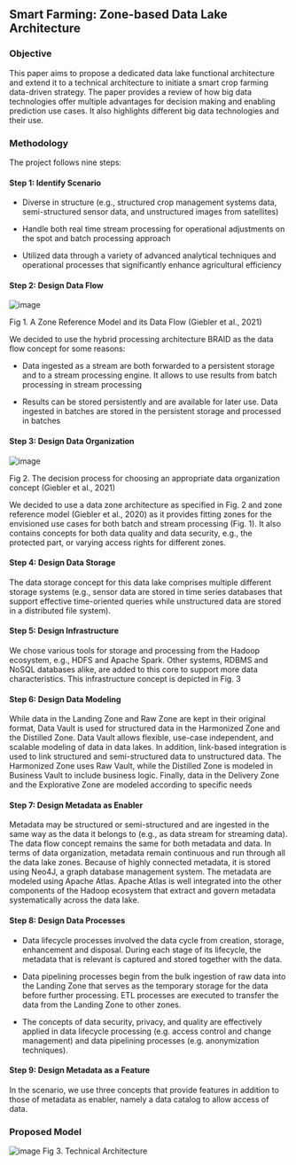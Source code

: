 ## Smart Farming: Zone-based Data Lake Architecture
### Objective
This paper aims to propose a dedicated data lake functional architecture and extend it to a technical
architecture to initiate a smart crop farming data-driven strategy. The paper provides a review of how big data technologies
offer multiple advantages for decision making and enabling prediction use cases. It also highlights
different big data technologies and their use.
### Methodology
The project follows nine steps:
#### Step 1: Identify Scenario

- Diverse in structure (e.g., structured crop management systems data, semi-structured sensor data, and unstructured images from satellites)

- Handle both real time stream processing for operational adjustments on the spot and batch processing approach

- Utilized data through a variety of advanced analytical techniques and operational processes that significantly enhance agricultural efficiency
#### Step 2: Design Data Flow 

![image](https://github.com/toanpm03/Smart-Farming-Zone-Based-Data-Lake-Architecture/assets/131639954/d0a1a717-fd79-4279-9e82-b6fbd3e5e34c)

Fig 1. A Zone Reference Model and its Data Flow (Giebler et al., 2021)

We decided to use the hybrid processing architecture BRAID as the data flow concept for some reasons:

- Data ingested as a stream are both forwarded to a persistent storage and to a stream processing engine. It allows to use results from batch processing in stream processing

- Results can be stored persistently and are available for later use. Data ingested in batches are stored in the persistent storage and processed in batches
#### Step 3: Design Data Organization

![image](https://github.com/toanpm03/Smart-Farming-Zone-Based-Data-Lake-Architecture/assets/131639954/af8fea29-e42e-4094-ad36-aa5bbc1b953e)

Fig 2. The decision process for choosing an appropriate data organization concept (Giebler et al., 2021)

We decided to use a data zone architecture as specified in Fig. 2  and zone reference model (Giebler et al., 2020) as it provides fitting zones for the envisioned use cases for both batch and stream processing (Fig. 1). It also contains concepts for both data quality and data security, e.g., the protected part, or varying access rights for different zones.
#### Step 4: Design Data Storage
The data storage concept for this data lake comprises multiple different storage systems (e.g., sensor data are stored in time series databases that support effective time-oriented queries while unstructured data are stored in a distributed file system).
#### Step 5: Design Infrastructure
We chose various tools for storage and processing from the Hadoop ecosystem, e.g., HDFS and Apache Spark. Other systems, RDBMS and NoSQL databases alike, are added to this core to support more data characteristics. This infrastructure concept is depicted in Fig. 3
#### Step 6: Design Data Modeling
While data in the Landing Zone and Raw Zone are kept in their original format, Data Vault is used for structured data in the Harmonized Zone and the Distilled Zone. Data Vault allows flexible, use-case independent, and scalable modeling of data in data lakes. In addition, link-based integration is used to link structured and semi-structured data to unstructured data. The Harmonized Zone uses Raw Vault, while the Distilled Zone is modeled in Business Vault to include business logic. Finally, data in the Delivery Zone and the Explorative Zone are modeled according to specific needs
#### Step 7: Design Metadata as Enabler
Metadata may be structured or semi-structured and are ingested in the same way as the data it belongs to (e.g., as data stream for streaming data). The data flow concept remains the same for both metadata and data. In terms of data organization, metadata remain continuous and run through all the data lake zones. Because of highly connected metadata, it is stored using Neo4J, a graph database management system. The metadata are modeled using Apache Atlas. Apache Atlas is well integrated into the other components of the Hadoop ecosystem that extract and govern metadata systematically across the data lake.

#### Step 8: Design Data Processes
- Data lifecycle processes involved the data cycle from creation, storage, enhancement and disposal. During each stage of its lifecycle, the metadata that is relevant is captured and stored together with the data. 

- Data pipelining processes begin from the bulk ingestion of raw data into the Landing Zone that serves as the temporary storage for the data before further processing. ETL processes are executed to transfer the data from the Landing Zone to other zones.

- The concepts of data security, privacy, and quality are effectively applied in data lifecycle processing (e.g. access control and change management) and data pipelining processes (e.g. anonymization techniques).
#### Step 9: Design Metadata as a Feature
In the scenario, we use three concepts that provide features in addition to those of metadata as enabler, namely a data catalog to allow access of data.

### Proposed Model
![image](https://github.com/toanpm03/Smart-Farming-Zone-Based-Data-Lake-Architecture/assets/131639954/2b7efb16-6071-46d7-b027-9f897b2b4482)
Fig 3. Technical Architecture
